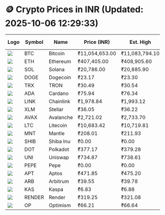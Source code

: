# 🪙 Crypto Prices in INR (Updated: 2025-10-06 12:29:33)

| Logo | Symbol | Name       | Price (INR) | Est. High | Est. Low | Gross Profit | Fees | Net Profit | ROI % |
|------|--------|------------|-------------|-----------|----------|---------------|------|-------------|--------|
| ![](https://coin-images.coingecko.com/coins/images/1/large/bitcoin.png?1696501400) | BTC    | Bitcoin    | ₹11,054,653.00 | ₹11,083,794.10 | ₹11,025,511.90 | ₹528.61 | ₹200.00 | ₹328.61 | 0.33% |
| ![](https://coin-images.coingecko.com/coins/images/279/large/ethereum.png?1696501628) | ETH    | Ethereum   | ₹407,405.00 | ₹408,905.60 | ₹405,904.40 | ₹739.39 | ₹200.00 | ₹539.39 | 0.54% |
| ![](https://coin-images.coingecko.com/coins/images/4128/large/solana.png?1718769756) | SOL    | Solana     | ₹20,786.00 | ₹20,885.90 | ₹20,686.10 | ₹965.87 | ₹200.00 | ₹765.87 | 0.77% |
| ![](https://coin-images.coingecko.com/coins/images/5/large/dogecoin.png?1696501409) | DOGE   | Dogecoin   | ₹23.17 | ₹23.30 | ₹23.04 | ₹1,145.93 | ₹200.00 | ₹945.93 | 0.95% |
| ![](https://coin-images.coingecko.com/coins/images/1094/large/tron-logo.png?1696502193) | TRX    | TRON       | ₹30.49 | ₹30.54 | ₹30.44 | ₹354.84 | ₹200.00 | ₹154.84 | 0.15% |
| ![](https://coin-images.coingecko.com/coins/images/975/large/cardano.png?1696502090) | ADA    | Cardano    | ₹75.94 | ₹76.34 | ₹75.54 | ₹1,056.38 | ₹200.00 | ₹856.38 | 0.86% |
| ![](https://coin-images.coingecko.com/coins/images/877/large/chainlink-new-logo.png?1696502009) | LINK   | Chainlink  | ₹1,978.84 | ₹1,993.12 | ₹1,964.56 | ₹1,453.45 | ₹200.00 | ₹1,253.45 | 1.25% |
| ![](https://coin-images.coingecko.com/coins/images/100/large/fmpFRHHQ_400x400.jpg?1735231350) | XLM    | Stellar    | ₹36.05 | ₹36.22 | ₹35.88 | ₹970.01 | ₹200.00 | ₹770.01 | 0.77% |
| ![](https://coin-images.coingecko.com/coins/images/12559/large/Avalanche_Circle_RedWhite_Trans.png?1696512369) | AVAX   | Avalanche  | ₹2,721.02 | ₹2,733.70 | ₹2,708.34 | ₹936.00 | ₹200.00 | ₹736.00 | 0.74% |
| ![](https://coin-images.coingecko.com/coins/images/2/large/litecoin.png?1696501400) | LTC    | Litecoin   | ₹10,683.42 | ₹10,719.81 | ₹10,647.03 | ₹683.49 | ₹200.00 | ₹483.49 | 0.48% |
| ![](https://coin-images.coingecko.com/coins/images/30980/large/Mantle-Logo-mark.png?1739213200) | MNT    | Mantle     | ₹208.01 | ₹211.93 | ₹204.09 | ₹3,842.44 | ₹200.00 | ₹3,642.44 | 3.64% |
| ![](https://coin-images.coingecko.com/coins/images/11939/large/shiba.png?1696511800) | SHIB   | Shiba Inu  | ₹0.00 | ₹0.00 | ₹0.00 | ₹896.10 | ₹200.00 | ₹696.10 | 0.70% |
| ![](https://coin-images.coingecko.com/coins/images/12171/large/polkadot.png?1696512008) | DOT    | Polkadot   | ₹377.17 | ₹379.28 | ₹375.06 | ₹1,124.62 | ₹200.00 | ₹924.62 | 0.92% |
| ![](https://coin-images.coingecko.com/coins/images/12504/large/uniswap-logo.png?1720676669) | UNI    | Uniswap    | ₹734.87 | ₹738.61 | ₹731.13 | ₹1,024.17 | ₹200.00 | ₹824.17 | 0.82% |
| ![](https://coin-images.coingecko.com/coins/images/29850/large/pepe-token.jpeg?1696528776) | PEPE   | Pepe       | ₹0.00 | ₹0.00 | ₹0.00 | ₹1,040.81 | ₹200.00 | ₹840.81 | 0.84% |
| ![](https://coin-images.coingecko.com/coins/images/26455/large/aptos_round.png?1696525528) | APT    | Aptos      | ₹471.85 | ₹475.20 | ₹468.50 | ₹1,431.82 | ₹200.00 | ₹1,231.82 | 1.23% |
| ![](https://coin-images.coingecko.com/coins/images/16547/large/arb.jpg?1721358242) | ARB    | Arbitrum   | ₹39.55 | ₹39.78 | ₹39.32 | ₹1,151.98 | ₹200.00 | ₹951.98 | 0.95% |
| ![](https://coin-images.coingecko.com/coins/images/25751/large/kaspa-icon-exchanges.png?1696524837) | KAS    | Kaspa      | ₹6.83 | ₹6.88 | ₹6.78 | ₹1,504.65 | ₹200.00 | ₹1,304.65 | 1.30% |
| ![](https://coin-images.coingecko.com/coins/images/11636/large/rndr.png?1696511529) | RENDER | Render     | ₹319.25 | ₹321.08 | ₹317.42 | ₹1,154.95 | ₹200.00 | ₹954.95 | 0.95% |
| ![](https://coin-images.coingecko.com/coins/images/25244/large/Optimism.png?1696524385) | OP     | Optimism   | ₹66.21 | ₹66.64 | ₹65.78 | ₹1,295.15 | ₹200.00 | ₹1,095.15 | 1.10% |
